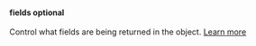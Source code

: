 #### fields <def-type>optional</def-type>
Control what fields are being returned in the object. [Learn more](/api/params/fields.html)